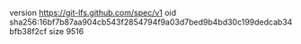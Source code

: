 version https://git-lfs.github.com/spec/v1
oid sha256:16bf7b87aa904cb543f2854794f9a03d7bed9b4bd30c199dedcab34bfb38f2cf
size 9516
